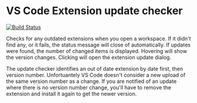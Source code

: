 # VS Code Extension update checker

[![Build Status](https://travis-ci.org/HookyQR/VSCodeExtensionUpdateCheck.svg?branch=master)](https://travis-ci.org/HookyQR/VSCodeExtensionUpdateCheck)

Checks for any outdated extensions when you open a workspace. If it didn't find any, or it fails, the status message will close of automatically. If updates were found, the number of changed items is displayed. Hovering will show the version changes. Clicking will open the extension update dialog.

The update checker identifies an out of date extension by date first, then version number. Unfortuantely VS Code doesn't consider a new upload of the same version number as a change. If you are notified of an update where there is no version number change, you'll have to remove the extension and install it again to get the newer version.

